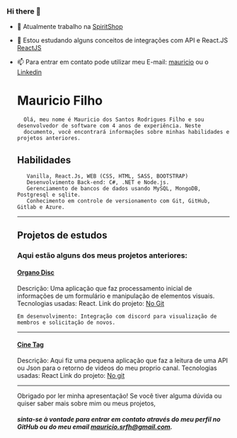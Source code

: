 ### Hi there 👋
- 🔭 Atualmente trabalho na [SpiritShop](https://www.spiritshop.com.br/)
- 🌱 Estou estudando alguns conceitos de integrações com API e React.JS [ReactJS](https://pt-br.reactjs.org/)
- 📫 Para entrar em contato pode utilizar meu E-mail: [mauricio](mauricio.srfh@gmail.com) ou o [Linkedin](https://www.linkedin.com/in/mauricio-d-ba069ab3/)


    # Mauricio Filho 
        Olá, meu nome é Mauricio dos Santos Rodrigues Filho e sou desenvolvedor de software com 4 anos de experiência. Neste
        documento, você encontrará informações sobre minhas habilidades e projetos anteriores.
    ## Habilidades 
    ```
       Vanilla, React.Js, WEB (CSS, HTML, SASS, BOOTSTRAP)
       Desenvolvimento Back-end: C#, .NET e Node.js.
       Gerenciamento de bancos de dados usando MySQL, MongoDB, Postgresql e sqlite.
       Conhecimento em controle de versionamento com Git, GitHub, Gitlab e Azure.
    ```
    ---
    ## Projetos de estudos

    ### Aqui estão alguns dos meus projetos anteriores:

    #### <a href="https://organo-discord-seven.vercel.app/">Organo Disc</a>
    Descrição: Uma aplicação que faz processamento inicial de informações de um formulário e manipulação de elementos visuais.
    Tecnologias usadas: React.
    Link do projeto: [No Git](https://github.com/MauricioRFilho/Organo-alura/tree/main/organo)
    ```
    Em desenvolvimento: Integração com discord para visualização de membros e solicitação de novos.
    ```
    ---

    #### <a href="https://cinetag-rgozs91md-mauriciootk.vercel.app/">Cine Tag</a>
    Descrição: Aqui fiz uma pequena aplicação que faz a leitura de uma API ou Json para o retorno de videos do meu proprio canal.
    Tecnologias usadas: React
    Link do projeto: <a href="https://github.com/MauricioRFilho/CineTag/tree/main/cine-tag" target="_new">No git</a>

    ------

    Obrigado por ler minha apresentação! Se você tiver alguma dúvida ou quiser saber mais sobre mim ou meus projetos,
    
    
    ##### sinta-se à vontade para entrar em contato através do meu perfil no GitHub ou do meu email mauricio.srfh@gmail.com.




